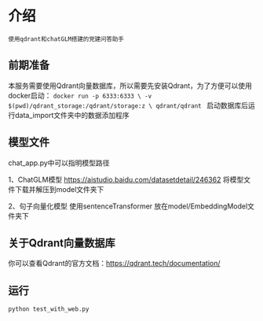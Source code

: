 # 介绍
    使用qdrant和chatGLM搭建的党建问答助手
## 前期准备

本服务需要使用Qdrant向量数据库，所以需要先安装Qdrant，为了方便可以使用docker启动：
`docker run -p 6333:6333 \
    -v $(pwd)/qdrant_storage:/qdrant/storage:z \
    qdrant/qdrant
`
启动数据库后运行data_import文件夹中的数据添加程序

## 模型文件
chat_app.py中可以指明模型路径

1、ChatGLM模型 https://aistudio.baidu.com/datasetdetail/246362 将模型文件下载并解压到model文件夹下

2、句子向量化模型 使用sentenceTransformer 放在model/EmbeddingModel文件夹下


## 关于Qdrant向量数据库

你可以查看Qdrant的官方文档：https://qdrant.tech/documentation/


## 运行
`
python test_with_web.py
`
